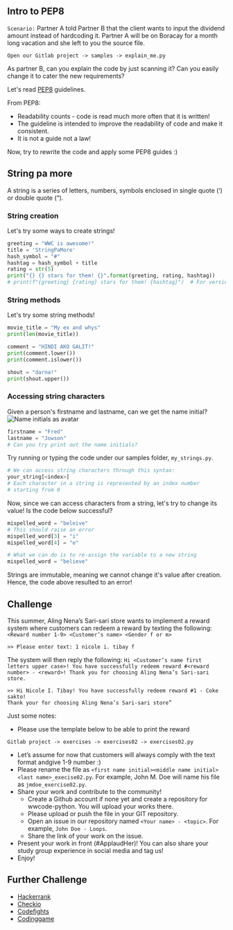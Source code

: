 ## Intro to PEP8

`Scenario:` Partner A told Partner B that the client wants to input the dividend amount
instead of hardcoding it. Partner A will be on Boracay for a month long
vacation and she left to you the source file.

```shell
Open our Gitlab project -> samples -> explain_me.py
```

As partner B, can you explain the code by just scanning it? Can you easily change
it to cater the new requirements?

Let's read [PEP8](https://www.python.org/dev/peps/pep-0008/) guidelines.

From PEP8:
* Readability counts - code is read much more often that it is written!
* The guideline is intended to improve the readability of code and make it consistent.
* It is not a guide not a law!

Now, try to rewrite the code and apply some PEP8 guides :)

## String pa more
A string is a series of letters, numbers, symbols enclosed in single quote (‘) or double quote (“).

### String creation
Let's try some ways to create strings!

```python
greeting = "WWC is awesome!"
title = 'StringPaMore'
hash_symbol = "#"
hashtag = hash_symbol + title
rating = str(5)
print("{} {} stars for them! {}".format(greeting, rating, hashtag))
# print(f"{greeting} {rating} stars for them! {hashtag}")  # For versions Python3.6
```

### String methods
Let's try some string methods!

```python
movie_title = "My ex and whys"
print(len(movie_title))

comment = "HINDI AKO GALIT!"
print(comment.lower())
print(comment.islower())

shout = "darna!"
print(shout.upper())
```

### Accessing string characters
Given a person's firstname and lastname, can we get the name initial?
![Name initials as avatar](https://i.stack.imgur.com/vBvgj.png)

```python
firstname = "Fred"
lastname = "Jowson"
# Can you try print out the name initials?
```

Try running or typing the code under our samples folder, `my_strings.py`.

```python
# We can access string characters through this syntax:
your_string[<index>]
# Each character in a string is represented by an index number
# starting from 0
```

Now, since we can access characters from a string, let's try to change its value!
Is the code below successful?

```python
mispelled_word = "beleive"
# This should raise an error
mispelled_word[3] = "i"
mispelled_word[4] = "e"

# What we can do is to re-assign the variable to a new string
mispelled_word = "believe"
```

Strings are immutable, meaning we cannot change it's value after creation.
Hence, the code above resulted to an error!

## Challenge
This summer, Aling Nena’s Sari-sari store wants to implement a reward system
where customers can redeem a reward by texting the following:
`<Reward number 1-9> <Customer’s name> <Gender f or m>`

```shell
>> Please enter text: 1 nicole i. tibay f
```

The system will then reply the following:
`Hi <Customer’s name first letters upper case>! You have successfully redeem
reward #<reward number> - <reward>! Thank you for choosing Aling Nena’s Sari-sari store.`

```shell
>> Hi Nicole I. Tibay! You have successfully redeem reward #1 - Coke sakto!
Thank your for choosing Aling Nena’s Sari-sari store”
```

Just some notes:
* Please use the template below to be able to print the reward

```shell
Gitlab project -> exercises -> exercises02 -> exercises02.py
```

* Let’s assume for now that customers will always comply with the text format andgive 1-9 number :)
* Please rename the file as `<first name initial><middle name initial><last name>_execise02.py`. For example, John M. Doe will name his file as `jmdoe_exercise02.py`.
* Share your work and contribute to the community!
  * Create a Github account if none yet and create a repository for wwcode-python. You will upload your works there.
  * Please upload or push the file in your GIT repository.
  * Open an issue in our repository named `<Your name> - <topic>`. For example, `John Doe - Loops`.
  * Share the link of your work on the issue.
* Present your work in front (#ApplaudHer)! You can also share your study group experience in social media and tag us!
* Enjoy!

## Further Challenge
* [Hackerrank](https://www.hackerrank.com/)
* [Checkio](https://checkio.org/)
* [Codefights](https://codefights.com/)
* [Codinggame](https://www.codingame.com/)
